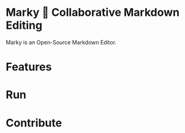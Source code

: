 # Marky 🐶 Collaborative Markdown Editing

Marky is an Open-Source Markdown Editor. 

# Features

# Run 

# Contribute 
